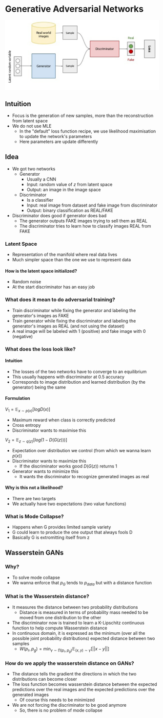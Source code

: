 # Generative Adversarial Networks

![gan](images/gan.png)

## Intuition
- Focus is the generation of new samples, more than the reconstruction from latent space
- We do not use MLE
  - In the "default" loss function recipe, we use likelihood maximisation to update the network's parameters
  - Here parameters are update differently

## Idea
- We got two networks
  - Generator
    - Usually a CNN
    - Input: random value of $z$ from latent space
    - Output: an image in the image space
  - Discriminator
    - Is a classifier
    - Input: real image from dataset and fake image from discriminator
    - Output: binary classification as REAL/FAKE
- Discriminator does good if generator does bad
  - The generator outputs FAKE images trying to sell them as REAL
  - The discriminator tries to learn how to classify images REAL from FAKE

### Latent Space
- Representation of the manifold where real data lives
- Much simpler space than the one we use to represent data
#### How is the latent space initialized?
- Random noise
- At the start discriminator has an easy job

### What does it mean to do adversarial training?
- Train discriminator while fixing the generator and labeling the generator's images as FAKE
- Train generator while fixing the discriminator and labeling the generator's images as REAL (and not using the dataset)
- A real image will be labeled with 1 (positive) and fake image with 0 (negative)

### What does the loss look like?
#### Intuition
- The losses of the two networks have to converge to an equilibrium 
- This usually happens with discriminator at 0.5 accuracy
- Corresponds to image distribution and learned distribution (by the generator) being the same
#### Formulation
$V_1=\mathbb{E}_{x \sim p(x)}[log D(x)]$
- Maximum reward when class is correctly predicted
- Cross entropy
- Discriminator wants to maximise this

$V_2=\mathbb{E}_{z \sim q(z)}[log(1-D(G(z)))]$
- Expectation over distribution we control (from which we wanna learn $p(x)$)
- Discriminator wants to maximize this
  - If the discriminator works good $D(G(z))$ returns 1
- Generator wants to minimize this
  - It wants the discriminator to recognize generated images as real

#### Why is this not a likelihood?
- There are two targets
- We actually have two expectations (two value functions)

### What is Mode Collapse?
- Happens when G provides limited sample variety
- G could learn to produce the one output that always fools D
- Basically G is extromitting itself from z

## Wasserstein GANs
### Why?
- To solve mode collapse
- We wanna enforce that $p_G$ tends to $p_{data}$ but with a distance function

### What is the Wasserstein distance?
- It measures the distance between two probability distributions
  - Distance is measured in terms of probability mass needed to be moved from one distribution to the other
- The discriminator now is trained to learn a K-Lipschitz continuous function to help compute Wasserstein distance
- In continuous domain, it is expressed as the minimum (over all the
  possible joint probability distributions) expected distance between two samples
  - $W(p_r, p_g) = \min_{\gamma \sim \prod(p_r,p_g)} \mathbb{E}_{(x,y) \sim \gamma}[||x-y||]$

### How do we apply the wasserstein distance on GANs?
- The distance tells the gradient the directions in which the two
  distributions can become closer
- The loss function becomes wasserstein distance between the expected
  predictions over the real images and the expected predictions over the
  generated images
  - Of course this needs to be minimized
- We are not forcing the discriminator to be good anymore
  - So, there is no problem of mode collapse
